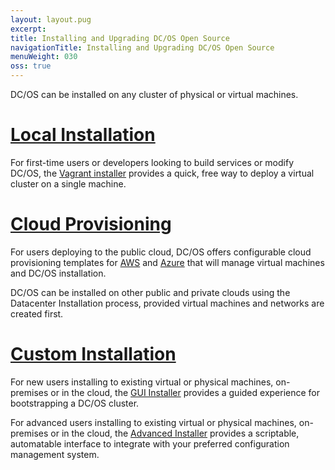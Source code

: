 ```yaml
---
layout: layout.pug
excerpt:
title: Installing and Upgrading DC/OS Open Source
navigationTitle: Installing and Upgrading DC/OS Open Source
menuWeight: 030
oss: true
---
```


DC/OS can be installed on any cluster of physical or virtual machines.

# [Local Installation][1]

For first-time users or developers looking to build services or modify DC/OS, the [Vagrant installer][1] provides a quick, free way to deploy a virtual cluster on a single machine.

# [Cloud Provisioning][6]

For users deploying to the public cloud, DC/OS offers configurable cloud provisioning templates for [AWS][2] and [Azure][3] that will manage virtual machines and DC/OS installation.

DC/OS can be installed on other public and private clouds using the Datacenter Installation process, provided virtual machines and networks are created first.

# [Custom Installation][7]

For new users installing to existing virtual or physical machines, on-premises or in the cloud, the [GUI Installer][4] provides a guided experience for bootstrapping a DC/OS cluster.

For advanced users installing to existing virtual or physical machines, on-premises or in the cloud, the [Advanced Installer][5] provides a scriptable, automatable interface to integrate with your preferred configuration management system.

[1]: /1.10installing/local/
[2]: /1.10installing/cloud/aws/
[3]: /1.10installing/cloud/azure/
[4]: /1.10installing/custom/gui/
[5]: /1.10installing/custom/advanced/
[6]: /1.10installing/cloud/
[7]: /1.10installing/custom/
